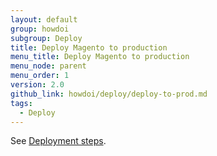 ```yaml
---
layout: default
group: howdoi
subgroup: Deploy
title: Deploy Magento to production
menu_title: Deploy Magento to production
menu_node: parent
menu_order: 1
version: 2.0
github_link: howdoi/deploy/deploy-to-prod.md
tags:
  - Deploy
---
```


See [Deployment steps]({{page.baseurl}}config-guide/prod/prod_deploy.html).
